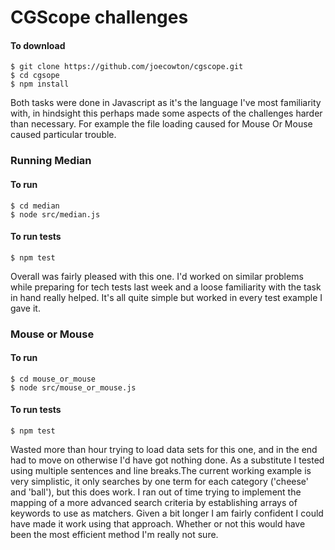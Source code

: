 # CGScope challenges

#### To download

```
$ git clone https://github.com/joecowton/cgscope.git
$ cd cgsope
$ npm install
```

Both tasks were done in Javascript as it's the language I've most familiarity with, in hindsight this perhaps made some aspects of the challenges harder than necessary. For example the file loading caused for Mouse Or Mouse caused particular trouble.

### Running Median

#### To run

```
$ cd median
$ node src/median.js
```

#### To run tests

```
$ npm test
```

Overall was fairly pleased with this one. I'd worked on similar problems while preparing for tech tests last week and a loose familiarity with the task in hand really helped. It's all quite simple but worked in every test example I gave it.

### Mouse or Mouse

#### To run

```
$ cd mouse_or_mouse
$ node src/mouse_or_mouse.js
```

#### To run tests

```
$ npm test
```

Wasted more than hour trying to load data sets for this one, and in the end had to move on otherwise I'd have got nothing done. As a substitute I tested using multiple sentences and line breaks.The current working example is very simplistic, it only searches by one term for each category ('cheese' and 'ball'), but this does work. I ran out of time trying to implement the mapping of a more advanced search criteria by establishing arrays of keywords to use as matchers. Given a bit longer I am fairly confident I could have made it work using that approach. Whether or not this would have been the most efficient method I'm really not sure.
